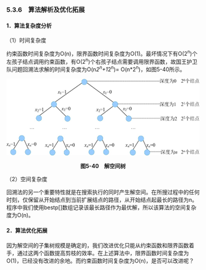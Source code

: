 ### 5.3.6　算法解析及优化拓展

#### 1．算法复杂度分析

（1）时间复杂度

约束函数时间复杂度为O(n)，限界函数时间复杂度为O(1)。最坏情况下有O(2<sup class="my_markdown">n</sup>)个左孩子结点调用约束函数，有O(2<sup class="my_markdown">n</sup>)个右孩子结点需要调用限界函数，故国王护卫队问题回溯法求解的时间复杂度为O(n*2<sup class="my_markdown">n</sup>+1*2<sup class="my_markdown">n</sup>)= O(n*2<sup class="my_markdown">n</sup>)，如图5-40所示。

![567.jpg](../images/567.jpg)
<center class="my_markdown"><b class="my_markdown">图5-40　解空间树</b></center>

（2）空间复杂度

回溯法的另一个重要特性就是在搜索执行的同时产生解空间。在所搜过程中的任何时刻，仅保留从开始结点到当前扩展结点的路径，从开始结点起最长的路径为n。程序中我们使用bestp[]数组记录该最长路径作为最优解，所以该算法的空间复杂度为O(n)。

#### 2．算法优化拓展

因为解空间的子集树规模是确定的，我们改进优化只能从约束函数和限界函数着手，通过这两个函数提高剪枝的效率。在上述算法中，限界函数时间复杂度为O(1)，已经没有改进的余地。而约束函数时间复杂度为O(n)，是否可以改进呢？


